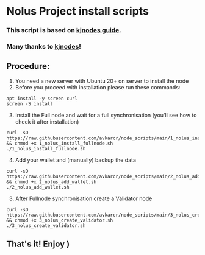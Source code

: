 # Nolus Project install scripts
### This script is based on [kjnodes guide](https://services.kjnodes.com/home/testnet/nolus/).
### Many thanks to [kjnodes](https://github.com/kj89)!
## Procedure:
1. You need a new server with Ubuntu 20+ on server to install the node
2. Before you proceed with installation please run these commands:
```
apt install -y screen curl
screen -S install
```
3. Install the Full node and wait for a full synchronisation (you'll see how to check it after installation)
```
curl -sO https://raw.githubusercontent.com/avkarcr/node_scripts/main/1_nolus_install_fullnode.sh && chmod +x 1_nolus_install_fullnode.sh
./1_nolus_install_fullnode.sh
```
4. Add your wallet and (manually) backup the data
```
curl -sO https://raw.githubusercontent.com/avkarcr/node_scripts/main/2_nolus_add_wallet.sh && chmod +x 2_nolus_add_wallet.sh
./2_nolus_add_wallet.sh
```
3. After Fullnode synchronisation create a Validator node
```
curl -sO https://raw.githubusercontent.com/avkarcr/node_scripts/main/3_nolus_create_validator.sh && chmod +x 3_nolus_create_validator.sh
./3_nolus_create_validator.sh
```
## That's it! Enjoy )
